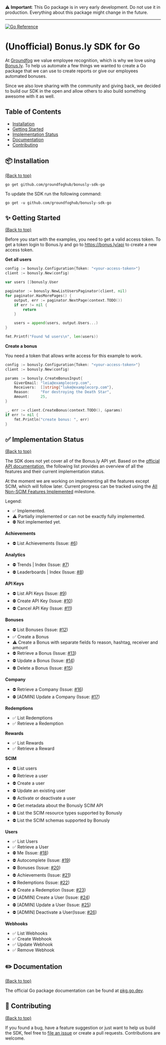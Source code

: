 
:warning: **Important**: This Go package is in very early development. Do not use it in production. Everything about this package might change in the future.

---

[![Go Reference](https://pkg.go.dev/badge/github.com/groundfoghub/bonusly-sdk-go.svg)](https://pkg.go.dev/github.com/groundfoghub/bonusly-sdk-go)

# (Unofficial) Bonus.ly SDK for Go

At [Groundfog](https://groundfog.cloud) we value employee recognition, which is why we love using [Bonus.ly](https://bonus.ly). To help us automate a few things we wanted to create a Go package that we can use to create reports or give our employees automated bonuses. 

Since we also love sharing with the community and giving back, we decided to build our SDK in the open and allow others to also build something awesome with it as well.

## Table of Contents

- [Installation](#package-installation)
- [Getting Started](#sparkles-getting-started)
- [Implementation Status](#white_check_mark-implementation-status)
- [Documentation](#pencil2-documentation)
- [Contributing](#sparkling_heart-contributing)

## :package: Installation
[(Back to top)](#table-of-contents)

```shell
go get github.com/groundfoghub/bonusly-sdk-go
```

To update the SDK run the following command:

```shell
go get -u github.com/groundfoghub/bonusly-sdk-go
```

## :sparkles: Getting Started
[(Back to top)](#table-of-contents)

Before you start with the examples, you need to get a valid access token. To get a token login to Bonus.ly and go to https://bonus.ly/api to create a new access token.

**Get all users**

```go
config := bonusly.Configuration{Token: "<your-access-token>"}
client := bonusly.New(config)

var users []bonusly.User

paginator := bonusly.NewListUsersPaginator(client, nil)
for paginator.HasMorePages() {
    output, err := paginator.NextPage(context.TODO())
    if err != nil {
        return
    }

    users = append(users, output.Users...)
}

fmt.Printf("Found %d users\n", len(users))
```

**Create a bonus**

You need a token that allows write access for this example to work.

```go
config := bonusly.Configuration{Token: "<your-access-token>"}
client := bonusly.New(config)

params := bonusly.CreateBonusInput{
    GiverEmail: "leia@examplecorp.com",
    Receivers:  []string{"luke@examplecorp.com"},
    Reason:     "For destroying the Death Star",
    Amount:     25,
}

_, err := client.CreateBonus(context.TODO(), &params)
if err != nil {
    fmt.Println("create bonus: ", err)
}
```

## :white_check_mark: Implementation Status
[(Back to top)](#table-of-contents)

The SDK does not yet cover all of the Bonus.ly API yet. Based on the [official API documentation](https://bonusly.docs.apiary.io/#), the following list provides an overview of all the features and their current implementation status.

At the moment we are working on implementing all the features except SCIM, which will follow later. Current progress can be tracked using the [All Non-SCIM Features Implemented](https://github.com/groundfoghub/bonusly-sdk-go/milestone/1) milestone.

Legend:
* :white_check_mark: Implemented.
* :warning: Partially implemented or can not be exactly fully implemented.
* :no_entry: Not implemented yet.

**Achievements**
* :no_entry: List Achievements (Issue: [#6](https://github.com/groundfoghub/bonusly-sdk-go/issues/6))

**Analytics**
* :no_entry: Trends | Index (Issue: [#7](https://github.com/groundfoghub/bonusly-sdk-go/issues/7))
* :no_entry: Leaderboards | Index (Issue: [#8](https://github.com/groundfoghub/bonusly-sdk-go/issues/8))

**API Keys**
* :no_entry: List API Keys (Issue: [#9](https://github.com/groundfoghub/bonusly-sdk-go/issues/9))
* :no_entry: Create API Key (Issue: [#10](https://github.com/groundfoghub/bonusly-sdk-go/issues/10))
* :no_entry: Cancel API Key (Issue: [#11](https://github.com/groundfoghub/bonusly-sdk-go/issues/11))

**Bonuses**
* :no_entry: List Bonuses (Issue: [#12](https://github.com/groundfoghub/bonusly-sdk-go/issues/12))
* :white_check_mark: Create a Bonus
* :warning: Create a Bonus with separate fields fo reason, hashtag, receiver and amount
* :no_entry: Retrieve a Bonus (Issue: [#13](https://github.com/groundfoghub/bonusly-sdk-go/issues/13))
* :no_entry: Update a Bonus (Issue: [#14](https://github.com/groundfoghub/bonusly-sdk-go/issues/14))
* :no_entry: Delete a Bonus (Issue: [#15](https://github.com/groundfoghub/bonusly-sdk-go/issues/15))

**Company**
* :no_entry: Retrieve a Company (Issue: [#16](https://github.com/groundfoghub/bonusly-sdk-go/issues/16))
* :no_entry: [ADMIN] Update a Company (Issue: [#17](https://github.com/groundfoghub/bonusly-sdk-go/issues/17))

**Redemptions**
* :white_check_mark: List Redemptions
* :white_check_mark: Retrieve a Redemption

**Rewards**
* :white_check_mark: List Rewards
* :white_check_mark: Retrieve a Reward

**SCIM**
* :no_entry: List users
* :no_entry: Retrieve a user
* :no_entry: Create a user
* :no_entry: Update an existing user
* :no_entry: Activate or deactivate a user
* :no_entry: Get metadata about the Bonusly SCIM API
* :no_entry: List the SCIM resource types supported by Bonusly
* :no_entry: List the SCIM schemas supported by Bonusly

**Users**
* :white_check_mark: List Users
* :white_check_mark: Retrieve a User
* :no_entry: Me (Issue: [#18](https://github.com/groundfoghub/bonusly-sdk-go/issues/18))
* :no_entry: Autocomplete (Issue: [#19](https://github.com/groundfoghub/bonusly-sdk-go/issues/19))
* :no_entry: Bonuses (Issue: [#20](https://github.com/groundfoghub/bonusly-sdk-go/issues/20))
* :no_entry: Achievements (Issue: [#21](https://github.com/groundfoghub/bonusly-sdk-go/issues/21))
* :no_entry: Redemptions (Issue: [#22](https://github.com/groundfoghub/bonusly-sdk-go/issues/22))
* :no_entry: Create a Redemption (Issue: [#23](https://github.com/groundfoghub/bonusly-sdk-go/issues/23))
* :no_entry: [ADMIN] Create a User (Issue: [#24](https://github.com/groundfoghub/bonusly-sdk-go/issues/24))
* :no_entry: [ADMIN] Update a User (Issue: [#25](https://github.com/groundfoghub/bonusly-sdk-go/issues/25))
* :no_entry: [ADMIN] Deactivate a User(Issue: [#26](https://github.com/groundfoghub/bonusly-sdk-go/issues/26))

**Webhooks**
* :white_check_mark: List Webhooks
* :white_check_mark: Create Webhook
* :white_check_mark: Update Webhook
* :white_check_mark: Remove Webhook

## :pencil2: Documentation
[(Back to top)](#table-of-contents)

The official Go package documentation can be found at [pkg.go.dev](https://pkg.go.dev/github.com/groundfoghub/bonusly-sdk-go). 

## :sparkling_heart: Contributing
[(Back to top)](#table-of-contents)

If you found a bug, have a feature suggestion or just want to help us build the SDK, feel free to [file an issue](https://github.com/groundfoghub/bonusly-sdk-go/issues/new) or create a pull requests. Contributions are welcome.
